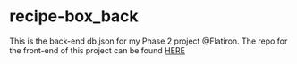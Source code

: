 # recipe-box_back
This is the back-end db.json for my Phase 2 project @Flatiron. The repo for the front-end of this project can be found [HERE](https://github.com/andrewasmit/recipe-box)
